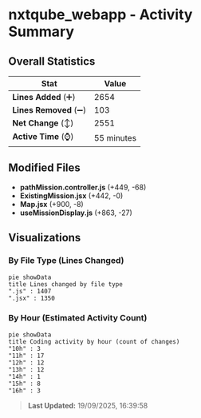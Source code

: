 # nxtqube_webapp - Activity Summary 

## Overall Statistics

| Stat                   | Value                                                             |
| ---------------------- | ----------------------------------------------------------------- |
| **Lines Added** (➕)   | 2654                                          |
| **Lines Removed** (➖) | 103                                        |
| **Net Change** (↕)    | 2551                |
| **Active Time** (⌚)   | 55 minutes |


## Modified Files
- **pathMission.controller.js** (+449, -68)
- **ExistingMission.jsx** (+442, -0)
- **Map.jsx** (+900, -8)
- **useMissionDisplay.js** (+863, -27)

## Visualizations

### By File Type (Lines Changed)

```mermaid
pie showData
title Lines changed by file type
".js" : 1407
".jsx" : 1350
```

### By Hour (Estimated Activity Count)

```mermaid
pie showData
title Coding activity by hour (count of changes)
"10h" : 3
"11h" : 17
"12h" : 12
"13h" : 12
"14h" : 1
"15h" : 8
"16h" : 3
```


> **Last Updated:** 19/09/2025, 16:39:58